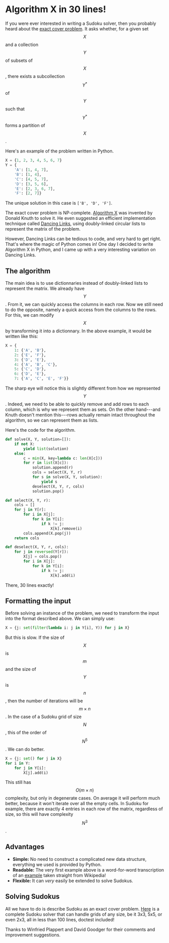 ---
---

# Algorithm X in 30 lines!

If you were ever interested in writing a Sudoku solver, then you probably heard about the [exact cover problem](http://en.wikipedia.org/wiki/Exact_cover_problem). It asks whether, for a given set $$X$$ and a collection $$Y$$ of subsets of $$X$$, there exists a subcollection $$Y^*$$ of $$Y$$ such that $$Y^*$$ forms a partition of $$X$$.

Here's an example of the problem written in Python.

``` python
X = {1, 2, 3, 4, 5, 6, 7}
Y = {
    'A': [1, 4, 7],
    'B': [1, 4],
    'C': [4, 5, 7],
    'D': [3, 5, 6],
    'E': [2, 3, 6, 7],
    'F': [2, 7]}
```

The unique solution in this case is `['B', 'D', 'F']`.

The exact cover problem is NP-complete. [Algorithm X](http://en.wikipedia.org/wiki/Knuth%27s_Algorithm_X) was invented by Donald Knuth to solve it. He even suggested an efficient implementation technique called [Dancing Links](http://en.wikipedia.org/wiki/Dancing_Links), using doubly-linked circular lists to represent the matrix of the problem.

However, Dancing Links can be tedious to code, and very hard to get right. That's where the magic of Python comes in! One day I decided to write Algorithm X in Python, and I came up with a very interesting variation on Dancing Links.

## The algorithm

The main idea is to use dictionnaries instead of doubly-linked lists to represent the matrix. We already have $$Y$$. From it, we can quickly access the columns in each row. Now we still need to do the opposite, namely a quick access from the columns to the rows. For this, we can modify $$X$$ by transforming it into a dictionnary. In the above example, it would be written like this:

``` python
X = {
    1: {'A', 'B'},
    2: {'E', 'F'},
    3: {'D', 'E'},
    4: {'A', 'B', 'C'},
    5: {'C', 'D'},
    6: {'D', 'E'},
    7: {'A', 'C', 'E', 'F'}}
```

The sharp eye will notice this is slightly different from how we represented $$Y$$. Indeed, we need to be able to quickly remove and add rows to each column, which is why we represent them as sets. On the other hand---and Knuth doesn't mention this---rows actually remain intact throughout the algorithm, so we can represent them as lists.

Here's the code for the algorithm.

``` python
def solve(X, Y, solution=[]):
    if not X:
        yield list(solution)
    else:
        c = min(X, key=lambda c: len(X[c]))
        for r in list(X[c]):
            solution.append(r)
            cols = select(X, Y, r)
            for s in solve(X, Y, solution):
                yield s
            deselect(X, Y, r, cols)
            solution.pop()

def select(X, Y, r):
    cols = []
    for j in Y[r]:
        for i in X[j]:
            for k in Y[i]:
                if k != j:
                    X[k].remove(i)
        cols.append(X.pop(j))
    return cols

def deselect(X, Y, r, cols):
    for j in reversed(Y[r]):
        X[j] = cols.pop()
        for i in X[j]:
            for k in Y[i]:
                if k != j:
                    X[k].add(i)
```

There, 30 lines exactly!

## Formatting the input

Before solving an instance of the problem, we need to transform the input into the format described above. We can simply use:

``` python
X = {j: set(filter(lambda i: j in Y[i], Y)) for j in X}
```

But this is slow. If the size of $$X$$ is $$m$$ and the size of $$Y$$ is $$n$$, then the number of iterations will be $$m\times n$$. In the case of a Sudoku grid of size $$N$$, this of the order of $$N^5$$. We can do better.

``` python
X = {j: set() for j in X}
for i in Y:
    for j in Y[i]:
        X[j].add(i)
```

This still has $$O(m\times n)$$ complexity, but only in degenerate cases. On average it will perform much better, because it won't iterate over all the empty cells. In Sudoku for example, there are exactly 4 entries in each row of the matrix, regardless of size, so this will have complexity $$N^3$$.

## Advantages

* **Simple:** No need to construct a complicated new data structure, everything we used is provided by Python.
* **Readable:** The very first example above is a word-for-word transcription of an [example](http://en.wikipedia.org/wiki/Exact_cover#Detailed_example) taken straight from Wikipedia!
* **Flexible:** It can *very* easily be extended to solve Sudokus.

## Solving Sudokus

All we have to do is describe Sudoku as an exact cover problem. [Here](software/algorithm-x/sudoku.py) is a complete Sudoku solver that can handle 
grids of any size, be it 3x3, 5x5, or even 2x3, all in less than 100 lines, doctest included!

Thanks to Winfried Plappert and David Goodger for their comments and improvement suggestions.

